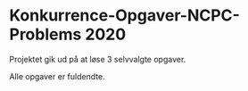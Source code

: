 # Konkurrence-Opgaver-NCPC-Problems 2020
Projektet gik ud på at løse 3 selvvalgte opgaver.

Alle opgaver er fuldendte.
